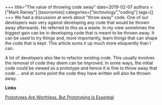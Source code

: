 +++
title="The value of throwing code away"
date=2019-02-07
authors = ["Mark Rainey"]
[taxonomies]
categories=["technology","coding"]
tags=[]
+++
We had a discussion at work about "throw away" code. One of our developers was very against developing any code that would be thrown away afterwards. He referred to this as a waste. In my view sometimes the biggest gain can be in developing code that is meant to be thrown away. It can be used to try things and, more importantly, learn things that can shape the code that is kept. This article sums it up much more eloquently than I can.
<!-- more -->

A lot of developers also like to refactor existing code. This usually involves the removal of code they deem can be improved. In some ways, the initial code could be viewed as a prototype and hence it is fine to throw away that code ... and at some point the code they have written will also be thrown away.

__Links__

[Prototypes Are Worthless, But Prototyping Is Essential](https://www.bennadel.com/blog/3570-prototypes-are-worthless-but-prototyping-is-essential.htm)
